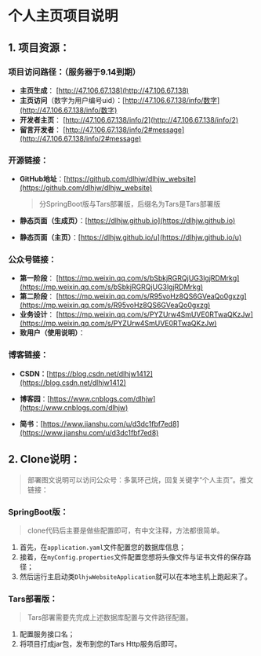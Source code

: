 # 个人主页项目说明



## 1. 项目资源：

### 项目访问路径：**（服务器于9.14到期）**

- **主页生成**： [http://47.106.67.138](http://47.106.67.138)
- **主页访问**（数字为用户编号uid）：[http://47.106.67.138/info/数字](http://47.106.67.138/info/数字)
- **开发者主页**： [http://47.106.67.138/info/2](http://47.106.67.138/info/2)
- **留言开发者**： [http://47.106.67.138/info/2#message](http://47.106.67.138/info/2#message)



### 开源链接：

- **GitHub地址**：[https://github.com/dlhjw/dlhjw_website](https://github.com/dlhjw/dlhjw_website)

  > 分SpringBoot版与Tars部署版，后缀名为Tars是Tars部署版

- **静态页面（生成页）**：[https://dlhjw.github.io](https://dlhjw.github.io)

- **静态页面（主页）**：[https://dlhjw.github.io/u](https://dlhjw.github.io/u)



### **公众号链接：**

- **第一阶段**： [https://mp.weixin.qq.com/s/bSbkjRGRQjUG3lgjRDMrkg](https://mp.weixin.qq.com/s/bSbkjRGRQjUG3lgjRDMrkg) 
- **第二阶段**： [https://mp.weixin.qq.com/s/R95voHz8QS6GVeaQo0gxzg](https://mp.weixin.qq.com/s/R95voHz8QS6GVeaQo0gxzg) 
- **业务设计**： [https://mp.weixin.qq.com/s/PYZUrw4SmUVE0RTwaQKzJw](https://mp.weixin.qq.com/s/PYZUrw4SmUVE0RTwaQKzJw) 
- **致用户（使用说明）**：



### 博客链接：

- **CSDN：**[https://blog.csdn.net/dlhjw1412](https://blog.csdn.net/dlhjw1412)

- **博客园**：[https://www.cnblogs.com/dlhjw](https://www.cnblogs.com/dlhjw)

- **简书**：[https://www.jianshu.com/u/d3dc1fbf7ed8](https://www.jianshu.com/u/d3dc1fbf7ed8)





## 2. Clone说明：

> 部署图文说明可以访问公众号：多氯环己烷，回复关键字“个人主页”。推文链接：

### SpringBoot版：

> clone代码后主要是做些配置即可，有中文注释，方法都很简单。 

1. 首先，在`application.yaml`文件配置您的数据库信息； 
2. 接着，在`myConfig.properties`文件配置您想将头像文件与证书文件的保存路径；
3. 然后运行主启动类`DlhjwWebsiteApplication`就可以在本地主机上跑起来了。 



### Tars部署版：

> Tars部署需要先完成上述数据库配置与文件路径配置。

1. 配置服务接口名；
2. 将项目打成jar包，发布到您的Tars Http服务后即可。 

